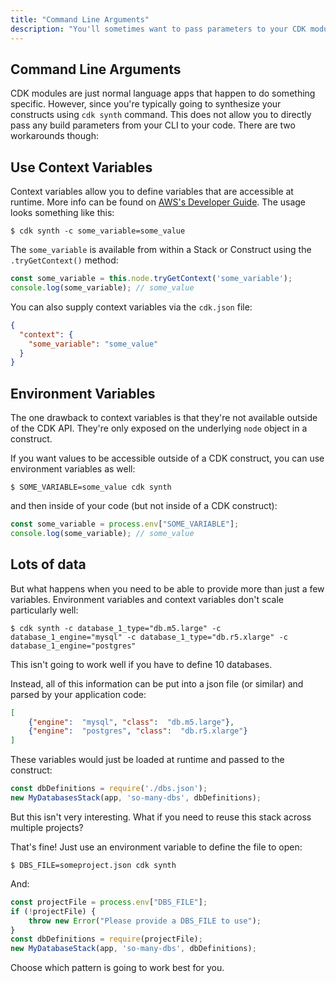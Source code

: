 ```yaml
---
title: "Command Line Arguments"
description: "You'll sometimes want to pass parameters to your CDK module to define subsets of configuration. "
---
```


## Command Line Arguments

CDK modules are just normal language apps that happen to do something specific. However, since you're typically going 
to synthesize your constructs using `cdk synth` command. This does not allow you to directly pass any build parameters
from your CLI to your code. There are two workarounds though:

## Use Context Variables

Context variables allow you to define variables that are accessible at runtime. More info can be found
on [AWS's Developer Guide](https://docs.aws.amazon.com/cdk/latest/guide/get_context_var.html). The usage looks something like this:

```shell script
$ cdk synth -c some_variable=some_value
```

The `some_variable` is available from within a Stack or Construct using the `.tryGetContext()` method:

```typescript
const some_variable = this.node.tryGetContext('some_variable');
console.log(some_variable); // some_value
```

You can also supply context variables via the `cdk.json` file:

```json
{
  "context": {
    "some_variable": "some_value"
  }
}
```

## Environment Variables

The one drawback to context variables is that they're not available outside of the CDK API. They're only exposed on 
the underlying `node` object in a construct.

If you want values to be accessible outside of a CDK construct, you can use environment variables as well:

```shell
$ SOME_VARIABLE=some_value cdk synth
```

and then inside of your code (but not inside of a CDK construct):

```typescript
const some_variable = process.env["SOME_VARIABLE"];
console.log(some_variable); // some_value
```

## Lots of data

But what happens when you need to be able to provide more than just a few variables. Environment variables and context variables
don't scale particularly well:

```shell script
$ cdk synth -c database_1_type="db.m5.large" -c database_1_engine="mysql" -c database_1_type="db.r5.xlarge" -c database_1_engine="postgres"  
```

This isn't going to work well if you have to define 10 databases.

Instead, all of this information can be put into a json file (or similar) and parsed by your application code:

```json
[
    {"engine":  "mysql", "class":  "db.m5.large"},
    {"engine":  "postgres", "class":  "db.r5.xlarge"}
]

```

These variables would just be loaded at runtime and passed to the construct:

```typescript
const dbDefinitions = require('./dbs.json');
new MyDatabasesStack(app, 'so-many-dbs', dbDefinitions);
```

But this isn't very interesting. What if you need to reuse this stack across multiple projects? 

That's fine! Just use an environment variable to define the file to open:

```shell script
$ DBS_FILE=someproject.json cdk synth
```

And:

```typescript
const projectFile = process.env["DBS_FILE"];
if (!projectFile) {
    throw new Error("Please provide a DBS_FILE to use");
}
const dbDefinitions = require(projectFile);
new MyDatabaseStack(app, 'so-many-dbs', dbDefinitions);
```

Choose which pattern is going to work best for you.